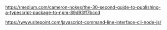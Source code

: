 https://medium.com/cameron-nokes/the-30-second-guide-to-publishing-a-typescript-package-to-npm-89d93ff7bccd

https://www.sitepoint.com/javascript-command-line-interface-cli-node-js/